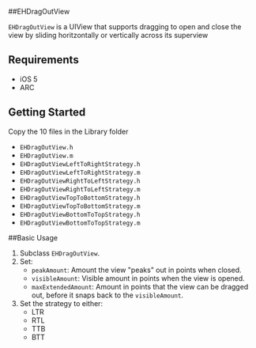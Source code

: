 ##EHDragOutView

`EHDragOutView` is a UIView that supports dragging to open and close the view by sliding horitzontally or vertically across its superview

## Requirements

* iOS 5
* ARC

## Getting Started

Copy the 10 files in the Library folder
* `EHDragOutView.h`
* `EHDragOutView.m`
* `EHDragOutViewLeftToRightStrategy.h`
* `EHDragOutViewLeftToRightStrategy.m`
* `EHDragOutViewRightToLeftStrategy.h`
* `EHDragOutViewRightToLeftStrategy.m`
* `EHDragOutViewTopToBottomStrategy.h`
* `EHDragOutViewTopToBottomStrategy.m`
* `EHDragOutViewBottomToTopStrategy.h`
* `EHDragOutViewBottomToTopStrategy.m`

##Basic Usage

1.  Subclass `EHDragOutView`.
2.  Set:
    * `peakAmount`: Amount the view "peaks" out in points when closed.
    * `visibleAmount`: Visible amount in points when the view is opened.
    * `maxExtendedAmount`: Amount in points that the view can be dragged out, before it snaps back to the `visibleAmount`.
3. Set the strategy to either:
    * LTR
    * RTL
    * TTB
    * BTT